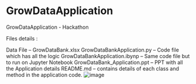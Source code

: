 # GrowDataApplication
GrowDataApplication - Hackathon

Files details :

Data File – GrowDataBank.xlsx
GrowDataBankApplication.py – Code file which has all the logic
GrowDataBankApplication.ibynp – Same code file but to run on Jupyter Notebook
GrowDataBank_Application.ppt – PPT with all the Application details
README.md – contains details of each class and method in the application code.
![image](https://github.com/kavyakotagiri/GrowDataApplication/assets/66173702/835cb702-44fa-4830-b822-b69601097f2a)
